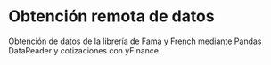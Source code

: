 # Obtención remota de datos 
Obtención de datos de la librería de Fama y French mediante Pandas DataReader y cotizaciones con yFinance.
